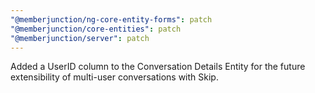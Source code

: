 ```yaml
---
"@memberjunction/ng-core-entity-forms": patch
"@memberjunction/core-entities": patch
"@memberjunction/server": patch
---
```


Added a UserID column to the Conversation Details Entity for the future extensibility of multi-user conversations with Skip.

